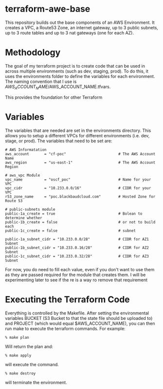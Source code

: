 # terraform-awe-base
This repository builds out the base components of an AWS Environment.  It creates a VPC, a Route53 Zone, an internet gateway, up to 3 public subnets, up to 3 route tables and up to 3 nat gateways (one for each AZ).

# Methodology
The goal of my terraform project is to create code that can be used in across multiple environments (such as dev, staging, prod).  To do this, it uses the environments folder to define the variables for each environment.  The naming convention that I use is $AWS_ACCOUNT_NAME/$AWS_ACCOUNT_NAME.tfvars.

This provides the foundation for other Terraform 

# Variables
The variables that are needed are set in the environments directory.  This allows you to setup a different VPCs for different environments (i.e. dev, stage, or prod).  The variables that need to be set are:

    # AWS Informatation
    aws_account       = "cf-poc"                        # The AWS Account Name
    aws_region        = "us-east-1"                     # The AWS Account Region
    
    # aws_vpc Module
    vpc_name          = "oscf_poc"                      # Name for your VPC
    vpc_cidr          = "10.233.0.0/16"                 # CIDR for your VPC
    r53_zone_name     = "poc.blackbaudcloud.com"        # Hosted Zone for Route 53
    
    # public-subnets module
    public-1a_create = true                             # Bolean to determine whether
    public-1b_create = false                            # or not to build each 
    public-1c_create = false                            # subnet 
    
    public-1a_subnet_cidr = "10.233.0.0/28"             # CIDR for AZ1 Subnet
    public-1b_subnet_cidr = "10.233.0.16/28"            # CIDR for AZ2 Subnet
    public-1c_subnet_cidr = "10.233.0.32/28"            # CIDR for AZ3 Subnet

For now, you do need to fill each value, even if you don't want to use them as they are passed required for the module that creates them.  I will be experimenting later to see if the re is a way ro remove that requirement

# Executing the Terraform Code
Everything is controlled by the Makefile.  After setting the environmental variables BUCKET (S3 Bucket to that the state file should be uploaded to) and PROJECT (which would equal $AWS_ACCOUNT_NAME), you can then run make to execute the terraform commands.  For example:

    % make plan
    
Will return the plan and:

    % make apply
    
will execute the command.  

    % make destroy

will terminate the environment.